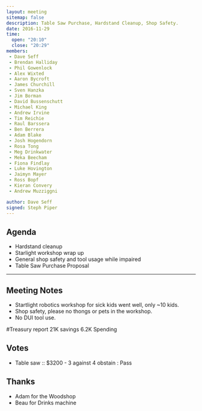 ```yaml
---
layout: meeting
sitemap: false
description: Table Saw Purchase, Hardstand Cleanup, Shop Safety. 
date: 2016-11-29
time:
  open: "20:10"
  close: "20:29"
members:
 - Dave Seff
 - Brendan Halliday
 - Phil Gowenlock
 - Alex Wixted
 - Aaron Bycroft
 - James Churchill
 - Sven Hanzka
 - Jim Borman
 - David Bussenschutt
 - Michael King
 - Andrew Irvine
 - Tim Reichie
 - Raul Barssera
 - Ben Berrera
 - Adam Blake
 - Josh Hogendorn
 - Rosa Tong
 - Meg Drinkwater
 - Meka Beecham
 - Fiona Findlay
 - Luke Hovington
 - Jaimyn Mayer
 - Ross Bopf
 - Kieran Convery
 - Andrew Muzziggni

author: Dave Seff
signed: Steph Piper
---
```


## Agenda

 - Hardstand cleanup
 - Starlight workshop wrap up
 - General shop safety and tool usage while impaired
 - Table Saw Purchase Proposal  
---

## Meeting Notes

- Startlight robotics workshop for sick kids went well, only ~10 kids.  
- Shop safety, please no thongs or pets in the workshop. 
- No DUI tool use. 

#Treasury report
21K savings
6.2K Spending

## Votes
- Table saw :: $3200 - 3 against 4 obstain : Pass

## Thanks
- Adam for the Woodshop
- Beau for Drinks machine
